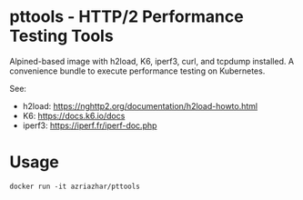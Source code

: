 # pttools - HTTP/2 Performance Testing Tools
Alpined-based image with h2load, K6, iperf3, curl, and tcpdump installed. A convenience bundle to execute performance 
testing on Kubernetes.

See: 
- h2load: https://nghttp2.org/documentation/h2load-howto.html
- K6: https://docs.k6.io/docs
- iperf3: https://iperf.fr/iperf-doc.php

# Usage
`docker run -it azriazhar/pttools`
